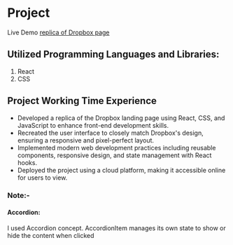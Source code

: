 # Project

 Live Demo [replica of Dropbox page](https://dropbox-sravan.netlify.app/)

##  Utilized Programming  Languages and Libraries:
 1. React
 2. CSS
## Project Working Time Experience
- Developed a replica of the Dropbox landing page using React, CSS, and JavaScript to enhance front-end
development skills.
- Recreated the user interface to closely match Dropbox's design, ensuring a responsive and pixel-perfect layout.
- Implemented modern web development practices including reusable components, responsive design, and state
management with React hooks.
- Deployed the project using a cloud platform, making it accessible online for users to view.
### Note:-
 #### Accordion:
 I used Accordion concept. AccordionItem manages its own state to show or hide the content when clicked


